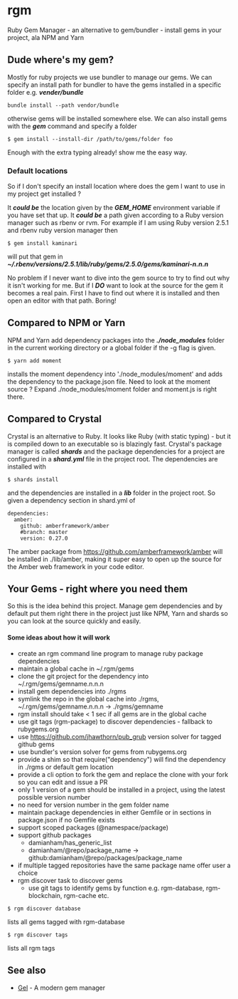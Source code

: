 # rgm
Ruby Gem Manager - an alternative to gem/bundler - install gems in your project, ala NPM and Yarn

## Dude where's my gem?

Mostly for ruby projects we use bundler to manage our gems.  We can specify an install path for bundler to have the gems installed in a specific folder e.g. ***vender/bundle***
```
bundle install --path vendor/bundle
```
otherwise gems will be installed somewhere else.  We can also install gems with the ***gem*** command and specify a folder
```
$ gem install --install-dir /path/to/gems/folder foo
```

Enough with the extra typing already! show me the easy way.

### Default locations

So if I don't specify an install location where does the gem I want to use in my project get installed ?

It ***could be*** the location given by the ***GEM_HOME*** environment variable if you have set that up.
It ***could be*** a path given according to a Ruby version manager such as rbenv or rvm.  For example if I am using Ruby version 2.5.1 and rbenv ruby version manager then
```
$ gem install kaminari
```
will put that gem in ***~/.rbenv/versions/2.5.1/lib/ruby/gems/2.5.0/gems/kaminari-n.n.n***

No problem if I never want to dive into the gem source to try to find out why it isn't working for me.  But if I ***DO*** want to look at the source for the gem it becomes a real pain. First I have to find out where it is installed and then open an editor with that path.  Boring!

## Compared to NPM or Yarn

NPM and Yarn add dependency packages into the ***./node_modules*** folder in the current working directory or a global folder if the -g flag is given.
```
$ yarn add moment
```
installs the moment dependency into './node_modules/moment' and adds the dependency to the package.json file.  Need to look at the moment source ?  Expand ./node_modules/moment folder and moment.js is right there.

## Compared to Crystal

Crystal is an alternative to Ruby.  It looks like Ruby (with static typing) - but it is compiled down to an executable so is blazingly fast.  Crystal's package manager is called ***shards*** and the package dependencies for a project are configured in a ***shard.yml*** file in the project root.  The dependencies are installed with
```
$ shards install
```
and the dependencies are installed in a ***lib*** folder in the project root.  So given a dependency section in shard.yml of
```
dependencies:
  amber:
    github: amberframework/amber
    #branch: master
    version: 0.27.0
 ```
The amber package from https://github.com/amberframework/amber will be installed in ./lib/amber, making it super easy to open up the source for the Amber web framework in your code editor.

## Your Gems - right where you need them

So this is the idea behind this project.  Manage gem dependencies and by default put them right there in the project just like NPM, Yarn and shards so you can look at the source quickly and easily.

#### Some ideas about how it will work
- create an rgm command line program to manage ruby package dependencies
- maintain a global cache in ~/.rgm/gems
- clone the git project for the dependency into ~/.rgm/gems/gemname.n.n.n
- install gem dependencies into ./rgms
- symlink the repo in the global cache into ./rgms, ~/.rgm/gems/gemname.n.n.n -> ./rgms/gemname
- rgm install should take < 1 sec if all gems are in the global cache
- use git tags (rgm-package) to discover dependencies - fallback to rubygems.org
- use https://github.com/jhawthorn/pub_grub version solver for tagged github gems
- use bundler's version solver for gems from rubygems.org
- provide a shim so that require("dependency") will find the dependency in ./rgms or default gem location
- provide a cli option to fork the gem and replace the clone with your fork so you can edit and issue a PR
- only 1 version of a gem should be installed in a project, using the latest possible version number
- no need for version number in the gem folder name
- maintain package dependencies in either Gemfile or in sections in package.json if no Gemfile exists
- support scoped packages (@namespace/package)
- support github packages
  - damianham/has_generic_list
  - damianham/@repo/package_name  -> github:damianham/@repo/packages/package_name
- if multiple tagged repositories have the same package name offer user a choice
- rgm discover task to discover gems
  - use git tags to identify gems by function e.g. rgm-database, rgm-blockchain, rgm-cache etc.
```
$ rgm discover database
```
lists all gems tagged with rgm-database
```
$ rgm discover tags
```
lists all rgm tags

## See also
- [Gel](https://github.com/gel-rb/gel) - A modern gem manager
